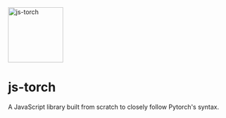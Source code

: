 <img src="./images/icon.png" alt="js-torch" height="125">

# js-torch
A JavaScript library built from scratch to closely follow Pytorch's syntax.
